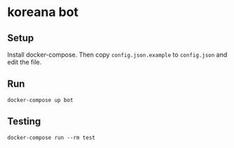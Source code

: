 koreana bot
===========

Setup
-----

Install docker-compose. Then copy `config.json.example` to `config.json` and
edit the file.

Run
---

    docker-compose up bot

Testing
-------

    docker-compose run --rm test

